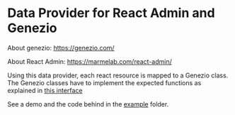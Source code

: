 # Data Provider for React Admin and Genezio

About genezio: https://genezio.com/

About React Admin: https://marmelab.com/react-admin/


Using this data provider, each react resource is mapped to a Genezio class. The Genezio classes have to implement the expected functions as explained in [this interface](https://github.com/bogdanripa/react-admin-genezio/blob/main/example/server/data-provider.ts)

See a demo and the code behind in the [example](https://github.com/bogdanripa/react-admin-genezio/tree/main/example) folder.
